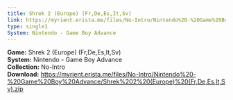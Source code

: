 ```yaml
---
title: Shrek 2 (Europe) (Fr,De,Es,It,Sv)
link: https://myrient.erista.me/files/No-Intro/Nintendo%20-%20Game%20Boy%20Advance/Shrek%202%20(Europe)%20(Fr,De,Es,It,Sv).zip
type: single1
System: Nintendo - Game Boy Advance
---
```

<b>Game:</b> Shrek 2 (Europe) (Fr,De,Es,It,Sv)<br>
<b>System:</b> Nintendo - Game Boy Advance<br>
<b>Collection:</b> No-Intro<br>
<b>Download:</b> https://myrient.erista.me/files/No-Intro/Nintendo%20-%20Game%20Boy%20Advance/Shrek%202%20(Europe)%20(Fr,De,Es,It,Sv).zip